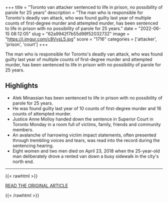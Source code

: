 +++
title = "Toronto van attacker sentenced to life in prison, no possibility of parole for 25 years"
description = "The man who is responsible for Toronto's deadly van attack, who was found guilty last year of multiple counts of first-degree murder and attempted murder, has been sentenced to life in prison with no possibility of parole for 25 years."
date = "2022-06-15 08:12:05"
slug = "62a9942f7b55d98f52032732"
image = "https://i.imgur.com/c8VvsL5.jpg"
score = "1716"
categories = ['attacker', 'prison', 'court']
+++

The man who is responsible for Toronto's deadly van attack, who was found guilty last year of multiple counts of first-degree murder and attempted murder, has been sentenced to life in prison with no possibility of parole for 25 years.

## Highlights

- Alek Minassian has been sentenced to life in prison with no possibility of parole for 25 years.
- He was found guilty last year of 10 counts of first-degree murder and 16 counts of attempted murder.
- Justice Anne Molloy handed down the sentence in Superior Court in Toronto Monday in a room full of victims, family, friends and community members.
- An avalanche of harrowing victim impact statements, often presented through trembling voices and tears, was read into the record during the sentencing hearing.
- Eight women and two men died on April 23, 2018 when the 25-year-old man deliberately drove a rented van down a busy sidewalk in the city's north end.

---

{{< rawhtml >}}
  <p class="article-category">
    <a target="_blank" href="https://www.cbc.ca/news/canada/toronto/toronto-van-attack-sentencing-victims-survivors-1.6486563">READ THE ORIGINAL ARTICLE</a>
  </p>
{{< /rawhtml >}}
